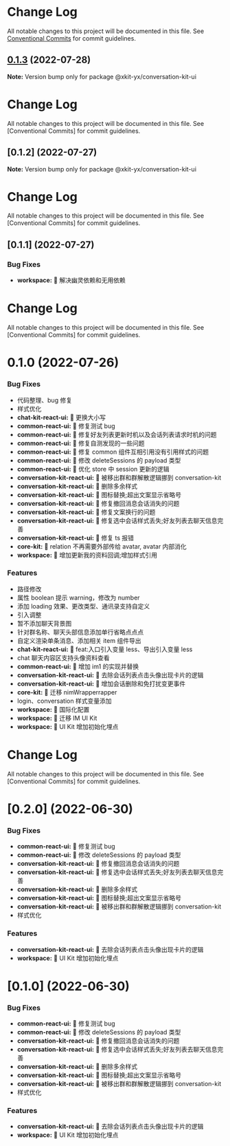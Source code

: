 # Change Log

All notable changes to this project will be documented in this file.
See [Conventional Commits](https://conventionalcommits.org) for commit guidelines.

## [0.1.3](https://g.hz.netease.com/yunxin-app/xkit-fe/compare/@xkit-yx/conversation-kit-ui@0.1.2...@xkit-yx/conversation-kit-ui@0.1.3) (2022-07-28)

**Note:** Version bump only for package @xkit-yx/conversation-kit-ui

# Change Log

All notable changes to this project will be documented in this file.
See [Conventional Commits] for commit guidelines.

## [0.1.2] (2022-07-27)

**Note:** Version bump only for package @xkit-yx/conversation-kit-ui

# Change Log

All notable changes to this project will be documented in this file.
See [Conventional Commits] for commit guidelines.

## [0.1.1] (2022-07-27)

### Bug Fixes

- **workspace:** 🐛 解决幽灵依赖和无用依赖

# Change Log

All notable changes to this project will be documented in this file.
See [Conventional Commits] for commit guidelines.

# 0.1.0 (2022-07-26)

### Bug Fixes

- 代码整理、bug 修复
- 样式优化
- **chat-kit-react-ui:** 🐛 更换大小写
- **common-react-ui:** 🐛 修复测试 bug
- **common-react-ui:** 🐛 修复好友列表更新时机以及会话列表请求时机的问题
- **common-react-ui:** 🐛 修复自测发现的一些问题
- **common-react-ui:** 🐛 修复 common 组件互相引用没有引用样式的问题
- **common-react-ui:** 🐛 修改 deleteSessions 的 payload 类型
- **common-react-ui:** 🐛 优化 store 中 session 更新的逻辑
- **conversation-kit-react-ui:** 🐛 被移出群和群解散逻辑挪到 conversation-kit
- **conversation-kit-react-ui:** 🐛 删除多余样式
- **conversation-kit-react-ui:** 🐛 图标替换;超出文案显示省略号
- **conversation-kit-react-ui:** 🐛 修复撤回消息会话消失的问题
- **conversation-kit-react-ui:** 🐛 修复文案换行的问题
- **conversation-kit-react-ui:** 🐛 修复选中会话样式丢失;好友列表去聊天信息完善
- **conversation-kit-react-ui:** 🐛 修复 ts 报错
- **core-kit:** 🐛 relation 不再需要外部传给 avatar, avatar 内部消化
- **workspace:** 🐛 增加更新我的资料回调;增加样式引用

### Features

- 路径修改
- 属性 boolean 提示 warning，修改为 number
- 添加 loading 效果、更改类型、通讯录支持自定义
- 引入调整
- 暂不添加聊天背景图
- 针对群名称、聊天头部信息添加单行省略点点点
- 自定义渲染单条消息、添加相关 item 组件导出
- **chat-kit-react-ui:** 🎸 feat:入口引入变量 less、导出引入变量 less
- chat 聊天内容区支持头像资料查看
- **common-react-ui:** 🎸 增加 im1 的实现并替换
- **conversation-kit-react-ui:** 🎸 去除会话列表点击头像出现卡片的逻辑
- **conversation-kit-react-ui:** 🎸 增加会话删除和免打扰变更事件
- **core-kit:** 🎸 迁移 nimWrapperrapper
- login、conversation 样式变量添加
- **workspace:** 🎸 国际化配置
- **workspace:** 🎸 迁移 IM UI Kit
- **workspace:** 🎸 UI Kit 增加初始化埋点

# Change Log

All notable changes to this project will be documented in this file.
See [Conventional Commits] for commit guidelines.

# [0.2.0] (2022-06-30)

### Bug Fixes

- **common-react-ui:** 🐛 修复测试 bug
- **common-react-ui:** 🐛 修改 deleteSessions 的 payload 类型
- **conversation-kit-react-ui:** 🐛 修复撤回消息会话消失的问题
- **conversation-kit-react-ui:** 🐛 修复选中会话样式丢失;好友列表去聊天信息完善
- **conversation-kit-react-ui:** 🐛 删除多余样式
- **conversation-kit-react-ui:** 🐛 图标替换;超出文案显示省略号
- **conversation-kit-react-ui:** 🐛 被移出群和群解散逻辑挪到 conversation-kit
- 样式优化

### Features

- **conversation-kit-react-ui:** 🎸 去除会话列表点击头像出现卡片的逻辑
- **workspace:** 🎸 UI Kit 增加初始化埋点

# [0.1.0] (2022-06-30)

### Bug Fixes

- **common-react-ui:** 🐛 修复测试 bug
- **common-react-ui:** 🐛 修改 deleteSessions 的 payload 类型
- **conversation-kit-react-ui:** 🐛 修复撤回消息会话消失的问题
- **conversation-kit-react-ui:** 🐛 修复选中会话样式丢失;好友列表去聊天信息完善
- **conversation-kit-react-ui:** 🐛 删除多余样式
- **conversation-kit-react-ui:** 🐛 图标替换;超出文案显示省略号
- **conversation-kit-react-ui:** 🐛 被移出群和群解散逻辑挪到 conversation-kit
- 样式优化

### Features

- **conversation-kit-react-ui:** 🎸 去除会话列表点击头像出现卡片的逻辑
- **workspace:** 🎸 UI Kit 增加初始化埋点
